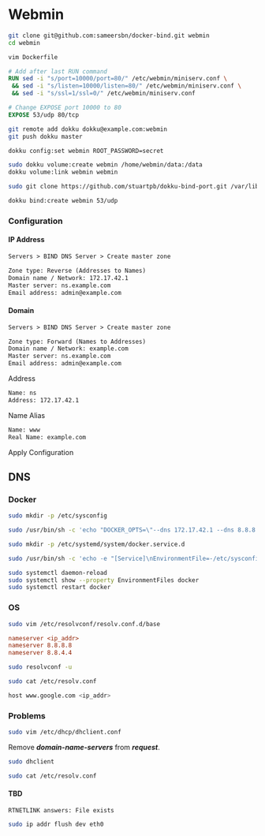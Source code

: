 # Webmin

```sh
git clone git@github.com:sameersbn/docker-bind.git webmin
cd webmin
```

```sh
vim Dockerfile
```

```Dockerfile
# Add after last RUN command
RUN sed -i "s/port=10000/port=80/" /etc/webmin/miniserv.conf \
 && sed -i "s/listen=10000/listen=80/" /etc/webmin/miniserv.conf \
 && sed -i "s/ssl=1/ssl=0/" /etc/webmin/miniserv.conf

# Change EXPOSE port 10000 to 80
EXPOSE 53/udp 80/tcp
```

```sh
git remote add dokku dokku@example.com:webmin
git push dokku master
```

```sh
dokku config:set webmin ROOT_PASSWORD=secret
```

```sh
sudo dokku volume:create webmin /home/webmin/data:/data
dokku volume:link webmin webmin
```

```sh
sudo git clone https://github.com/stuartpb/dokku-bind-port.git /var/lib/dokku-alt/plugins/bind-port
```

```sh
dokku bind:create webmin 53/udp
```

### Configuration

#### IP Address

```txt
Servers > BIND DNS Server > Create master zone
```

```txt
Zone type: Reverse (Addresses to Names)
Domain name / Network: 172.17.42.1
Master server: ns.example.com
Email address: admin@example.com
```

#### Domain

```txt
Servers > BIND DNS Server > Create master zone
```

```txt
Zone type: Forward (Names to Addresses)
Domain name / Network: example.com
Master server: ns.example.com
Email address: admin@example.com
```

Address

```txt
Name: ns
Address: 172.17.42.1
```

Name Alias

```txt
Name: www
Real Name: example.com
```

Apply Configuration

## DNS

### Docker

```sh
sudo mkdir -p /etc/sysconfig
```

```sh
sudo /usr/bin/sh -c 'echo "DOCKER_OPTS=\"--dns 172.17.42.1 --dns 8.8.8.8 --dns 8.8.4.4\"" >> /etc/sysconfig/docker'
```

```sh
sudo mkdir -p /etc/systemd/system/docker.service.d
```

```sh
sudo /usr/bin/sh -c 'echo -e "[Service]\nEnvironmentFile=-/etc/sysconfig/docker" >> /etc/systemd/system/docker.service.d/http-proxy.conf'
```

```sh
sudo systemctl daemon-reload
sudo systemctl show --property EnvironmentFiles docker
sudo systemctl restart docker
```

### OS

```sh
sudo vim /etc/resolvconf/resolv.conf.d/base
```

```ini
nameserver <ip_addr>
nameserver 8.8.8.8
nameserver 8.8.4.4
```

```sh
sudo resolvconf -u
```

```sh
sudo cat /etc/resolv.conf
```

```sh
host www.google.com <ip_addr>
```

### Problems

```sh
sudo vim /etc/dhcp/dhclient.conf
```

Remove **_domain-name-servers_** from **_request_**.

```sh
sudo dhclient
```

```sh
sudo cat /etc/resolv.conf
```

#### TBD

```log
RTNETLINK answers: File exists
```

```sh
sudo ip addr flush dev eth0
```
